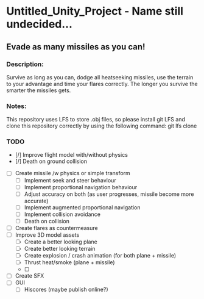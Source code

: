 # Untitled_Unity_Project - Name still undecided...
## Evade as many missiles as you can!

### Description:
Survive as long as you can, dodge all heatseeking missiles, use the terrain to your advantage and time your flares correctly.
The longer you survive the smarter the missiles gets.

### Notes:
This repository uses LFS to store .obj files, so please install git LFS and clone this repository correctly by using the following command:
git lfs clone <repo>

### TODO
- [/] Improve flight model with/without physics
- [/] Death on ground collision
- [ ] Create missile /w physics or simple transform
	- [ ] Implement seek and steer behaviour
	- [ ] Implement proportional navigation behaviour
	- [ ] Adjust accuracy on both (as user progresses, missile become more accurate)
	- [ ] Implement augmented proportional navigation
	- [ ] Implement collision avoidance
	- [ ] Death on collision
- [ ] Create flares as countermeasure
- [ ] Improve 3D model assets
	- [ ] Create a better looking plane
	- [ ] Create better looking terrain
	- [ ] Create explosion / crash animation (for both plane + missile)
	- [ ] Thrust heat/smoke (plane + missile)
	- [ ] 
- [ ] Create SFX
- [ ] GUI
	- [ ] Hiscores (maybe publish online?)